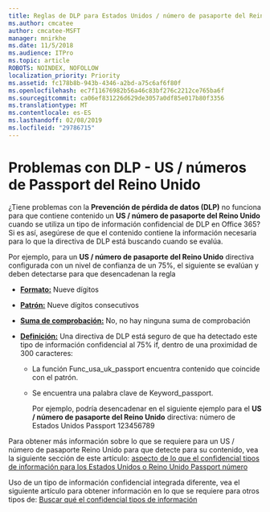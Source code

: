 ```yaml
---
title: Reglas de DLP para Estados Unidos / número de pasaporte del Reino Unido no funciona
ms.author: cmcatee
author: cmcatee-MSFT
manager: mnirkhe
ms.date: 11/5/2018
ms.audience: ITPro
ms.topic: article
ROBOTS: NOINDEX, NOFOLLOW
localization_priority: Priority
ms.assetid: fc178b8b-943b-4346-a2bd-a75c6af6f80f
ms.openlocfilehash: ec7f11676982b56a46c83bf276c2212ce765ba6f
ms.sourcegitcommit: ca06ef831226d629de3057a0df85e017b80f3356
ms.translationtype: MT
ms.contentlocale: es-ES
ms.lasthandoff: 02/08/2019
ms.locfileid: "29786715"
---
```

# <a name="problems-with-dlp---usuk-passport-numbers"></a>Problemas con DLP - US / números de Passport del Reino Unido

¿Tiene problemas con la **Prevención de pérdida de datos (DLP)** no funciona para que contiene contenido un **US / número de pasaporte del Reino Unido** cuando se utiliza un tipo de información confidencial de DLP en Office 365? Si es así, asegúrese de que el contenido contiene la información necesaria para lo que la directiva de DLP está buscando cuando se evalúa. 
  
Por ejemplo, para un **US / número de pasaporte del Reino Unido** directiva configurada con un nivel de confianza de un 75%, el siguiente se evalúan y deben detectarse para que desencadenan la regla 
  
- **[Formato:](https://docs.microsoft.com/office365/securitycompliance/what-the-sensitive-information-types-look-for#format-77)** Nueve dígitos 
    
- **[Patrón:](https://docs.microsoft.com/office365/securitycompliance/what-the-sensitive-information-types-look-for#pattern-77)** Nueve dígitos consecutivos 
    
- **[Suma de comprobación:](https://docs.microsoft.com/office365/securitycompliance/what-the-sensitive-information-types-look-for#checksum-76)** No, no hay ninguna suma de comprobación 
    
- **[Definición:](https://docs.microsoft.com/office365/securitycompliance/what-the-sensitive-information-types-look-for#definition-77)** Una directiva de DLP está seguro de que ha detectado este tipo de información confidencial al 75% if, dentro de una proximidad de 300 caracteres: 
    
  - La función Func_usa_uk_passport encuentra contenido que coincide con el patrón.
    
  - Se encuentra una palabra clave de Keyword_passport.
    
    Por ejemplo, podría desencadenar en el siguiente ejemplo para el **US / número de pasaporte del Reino Unido** directiva: número de Estados Unidos Passport 123456789 
    
Para obtener más información sobre lo que se requiere para un US / número de pasaporte Reino Unido para que detecte para su contenido, vea la siguiente sección de este artículo: [aspecto de lo que el confidencial tipos de información para los Estados Unidos o Reino Unido Passport número](https://docs.microsoft.com/office365/securitycompliance/what-the-sensitive-information-types-look-for#us--uk-passport-number)
  
Uso de un tipo de información confidencial integrada diferente, vea el siguiente artículo para obtener información en lo que se requiere para otros tipos de: [Buscar qué el confidencial tipos de información](https://docs.microsoft.com/office365/securitycompliance/what-the-sensitive-information-types-look-for)
  

